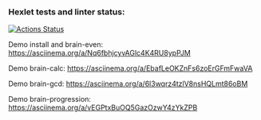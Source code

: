 ### Hexlet tests and linter status:
[![Actions Status](https://github.com/Epsont/python-project-49/workflows/hexlet-check/badge.svg)](https://github.com/Epsont/python-project-49/actions)

Demo install and brain-even:
https://asciinema.org/a/Nq6fbhjcyvAGlc4K4RU8ypPJM

Demo brain-calc:
https://asciinema.org/a/EbafLeOKZnFs6zoErGFmFwaVA

Demo brain-gcd:
https://asciinema.org/a/6l3wqrz4tzlV8nsHQLmt86oBM

Demo brain-progression:
https://asciinema.org/a/vEGPtxBuOQ5GazOzwY4zYkZPB
